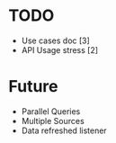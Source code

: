 # TODO

- Use cases doc [3]
- API Usage stress [2]

# Future

- Parallel Queries
- Multiple Sources
- Data refreshed listener
